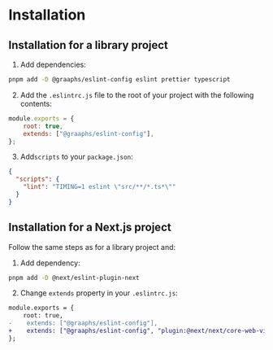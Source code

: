 # Installation

## Installation for a library project

1. Add dependencies:

```bash
pnpm add -D @graaphs/eslint-config eslint prettier typescript
```

2. Add the `.eslintrc.js` file to the root of your project with the following contents:

```javascript
module.exports = {
    root: true,
    extends: ["@graaphs/eslint-config"],
};
```

3. Add`scripts` to your `package.json`:

```json
{
  "scripts": {
    "lint": "TIMING=1 eslint \"src/**/*.ts*\""
  }
}
```

## Installation for a Next.js project
Follow the same steps as for a library project and:
1. Add dependency:
```bash
pnpm add -D @next/eslint-plugin-next
```
2. Change `extends` property in your `.eslintrc.js`:
```diff
module.exports = {
    root: true,
-    extends: ["@graaphs/eslint-config"],
+    extends: ["@graaphs/eslint-config", "plugin:@next/next/core-web-vitals"],
};
```

   
